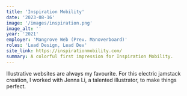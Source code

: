 ```yaml
---
title: 'Inspiration Mobility'
date: '2023-08-16'
image: '/images/inspiration.png'
image_alt: ''
year: '2021'
employer: 'Mangrove Web (Prev. Manoverboard)'
roles: 'Lead Design, Lead Dev'
site_link: https://inspirationmobility.com/
summary: A colorful first impression for Inspiration Mobility.
---
```


Illustrative websites are always my favourite. For this electric jamstack creation, I worked with Jenna Li, a talented illustrator, to make things perfect.